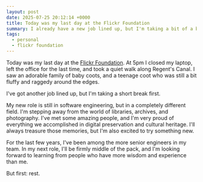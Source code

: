 ```yaml
---
layout: post
date: 2025-07-25 20:12:14 +0000
title: Today was my last day at the Flickr Foundation
summary: I already have a new job lined up, but I'm taking a bit of a break first.
tags:
  - personal
  - flickr foundation
---
```

Today was my last day at the [Flickr Foundation](https://www.flickr.org).
At 5pm I closed my laptop, left the office for the last time, and took a quiet walk along Regent's Canal.
I saw an adorable family of baby coots, and a teenage coot who was still a bit fluffy and raggedy around the edges.

I've got another job lined up, but I'm taking a short break first.

My new role is still in software engineering, but in a completely different field.
I'm stepping away from the world of libraries, archives, and photography.
I've met some amazing people, and I'm very proud of everything we accomplished in digital preservation and cultural heritage.
I'll always treasure those memories, but I'm also excited to try something new.

For the last few years, I've been among the more senior engineers in my team.
In my next role, I'll be firmly middle of the pack, and I'm looking forward to learning from people who have more wisdom and experience than me.

But first: rest.
